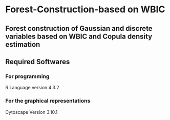 # Forest-Construction-based on WBIC

## Forest construction of Gaussian and discrete variables based on WBIC and Copula density estimation

## Required Softwares
### For programming
R Language version 4.3.2

### For the graphical representations
Cytoscape Version 3.10.1
